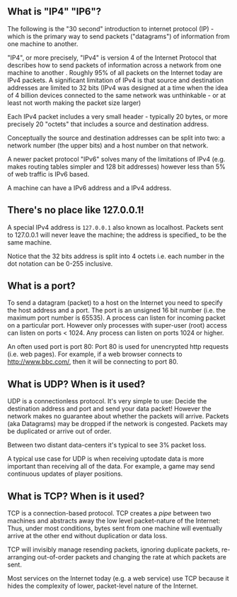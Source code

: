 
## What is "IP4" "IP6"?
The following is the "30 second" introduction to internet protocol (IP) - which is the primary way to send packets ("datagrams") of information from one machine to another.

"IP4", or more precisely, "IPv4" is version 4 of the Internet Protocol that describes how to send packets of information across a network from one machine to another . Roughly 95% of all packets on the Internet today are IPv4 packets. A significant limitation of IPv4 is that source and destination addresses are limited to 32 bits (IPv4 was designed at a time when the idea of 4 billion devices connected to the same network was unthinkable - or at least not worth making the packet size larger) 

Each IPv4 packet includes a very small header - typically 20 bytes, or more precisely 20 "octets" that includes a source and destination address.

Conceptually the source and destination addresses can be split into two: a network number (the upper bits) and a host number on that network.

A newer packet protocol "IPv6" solves many of the limitations of IPv4 (e.g. makes routing tables simpler and 128 bit addresses) however less than 5% of web traffic is IPv6 based.

A machine can have a IPv6 address and a IPv4 address.

## There's no place like 127.0.0.1!
A special IPv4 address is `127.0.0.1` also known as localhost. Packets sent to 127.0.0.1 will never leave the machine; the address is specified_ to be the same machine.

Notice that the 32 bits address is split into 4 octets i.e. each number in the dot notation can be 0-255 inclusive. 

## What is a port?
To send a datagram (packet) to a host on the Internet you need to specify the host address and a port. The port is an unsigned 16 bit number (i.e. the maximum port number is 65535).
A process can listen for incoming packet on a particular port. However only processes with super-user (root) access can listen on ports < 1024. Any process can listen on ports 1024 or higher.

An often used port is port 80: Port 80 is used for unencrypted http requests (i.e. web pages).
For example, if a web browser connects to http://www.bbc.com/, then it will be connecting to port 80.

## What is UDP? When is it used?
UDP is a connectionless protocol. It's very simple to use: Decide the destination address and port and send your data packet! However the network makes no guarantee about whether the packets will arrive.
Packets (aka Datagrams) may be dropped if the network is congested. Packets may be duplicated or arrive out of order.

Between two distant data-centers it's typical to see 3% packet loss.

A typical use case for UDP is when receiving uptodate data is more important than receiving all of the data. For example, a game may send continuous updates of player positions. 

## What is TCP? When is it used?
TCP is a connection-based protocol. TCP creates a _pipe_ between two machines and abstracts away the low level packet-nature of the Internet: Thus, under most conditions, bytes sent from one machine will eventually arrive at the other end without duplication or data loss. 

TCP will invisibly manage resending packets, ignoring duplicate packets, re-arranging out-of-order packets and changing the rate at which packets are sent.

Most services on the Internet today (e.g. a web service) use TCP because it hides the complexity of lower, packet-level nature of the Internet.

